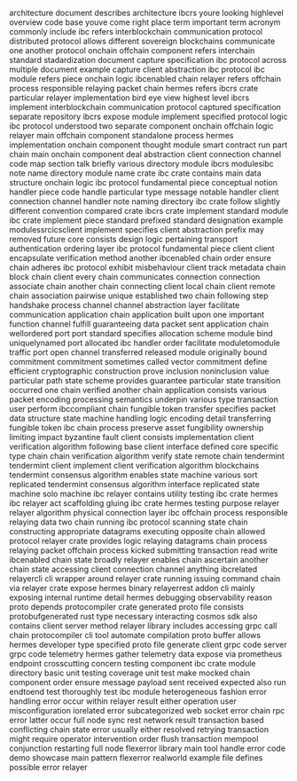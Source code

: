 architecture document describes architecture ibcrs youre looking highlevel overview code base youve come right place term important term acronym commonly include ibc refers interblockchain communication protocol distributed protocol allows different sovereign blockchains communicate one another protocol onchain offchain component refers interchain standard stadardization document capture specification ibc protocol across multiple document example capture client abstraction ibc protocol ibc module refers piece onchain logic ibcenabled chain relayer refers offchain process responsible relaying packet chain hermes refers ibcrs crate particular relayer implementation bird eye view highest level ibcrs implement interblockchain communication protocol captured specification separate repository ibcrs expose module implement specified protocol logic ibc protocol understood two separate component onchain offchain logic relayer main offchain component standalone process hermes implementation onchain component thought module smart contract run part chain main onchain component deal abstraction client connection channel code map section talk briefly various directory module ibcrs modulesibc note name directory module name crate ibc crate contains main data structure onchain logic ibc protocol fundamental piece conceptual notion handler piece code handle particular type message notable handler client connection channel handler note naming directory ibc crate follow slightly different convention compared crate ibcrs crate implement standard module ibc crate implement piece standard prefixed standard designation example modulessrcicsclient implement specifies client abstraction prefix may removed future core consists design logic pertaining transport authentication ordering layer ibc protocol fundamental piece client client encapsulate verification method another ibcenabled chain order ensure chain adheres ibc protocol exhibit misbehaviour client track metadata chain block chain client every chain communicates connection connection associate chain another chain connecting client local chain client remote chain association pairwise unique established two chain following step handshake process channel channel abstraction layer facilitate communication application chain application built upon one important function channel fulfill guaranteeing data packet sent application chain wellordered port port standard specifies allocation scheme module bind uniquelynamed port allocated ibc handler order facilitate moduletomodule traffic port open channel transferred released module originally bound commitment commitment sometimes called vector commitment define efficient cryptographic construction prove inclusion noninclusion value particular path state scheme provides guarantee particular state transition occurred one chain verified another chain application consists various packet encoding processing semantics underpin various type transaction user perform ibccompliant chain fungible token transfer specifies packet data structure state machine handling logic encoding detail transferring fungible token ibc chain process preserve asset fungibility ownership limiting impact byzantine fault client consists implementation client verification algorithm following base client interface defined core specific type chain chain verification algorithm verify state remote chain tendermint tendermint client implement client verification algorithm blockchains tendermint consensus algorithm enables state machine various sort replicated tendermint consensus algorithm interface replicated state machine solo machine ibc relayer contains utility testing ibc crate hermes ibc relayer act scaffolding gluing ibc crate hermes testing purpose relayer relayer algorithm physical connection layer ibc offchain process responsible relaying data two chain running ibc protocol scanning state chain constructing appropriate datagrams executing opposite chain allowed protocol relayer crate provides logic relaying datagrams chain process relaying packet offchain process kicked submitting transaction read write ibcenabled chain state broadly relayer enables chain ascertain another chain state accessing client connection channel anything ibcrelated relayercli cli wrapper around relayer crate running issuing command chain via relayer crate expose hermes binary relayerrest addon cli mainly exposing internal runtime detail hermes debugging observability reason proto depends protocompiler crate generated proto file consists protobufgenerated rust type necessary interacting cosmos sdk also contains client server method relayer library includes accessing grpc call chain protocompiler cli tool automate compilation proto buffer allows hermes developer type specified proto file generate client grpc code server grpc code telemetry hermes gather telemetry data expose via prometheus endpoint crosscutting concern testing component ibc crate module directory basic unit testing coverage unit test make mocked chain component order ensure message payload sent received expected also run endtoend test thoroughly test ibc module heterogeneous fashion error handling error occur within relayer result either operation user misconfiguration iorelated error subcategorized web socket error chain rpc error latter occur full node sync rest network result transaction based conflicting chain state error usually either resolved retrying transaction might require operator intervention order flush transaction mempool conjunction restarting full node flexerror library main tool handle error code demo showcase main pattern flexerror realworld example file defines possible error relayer